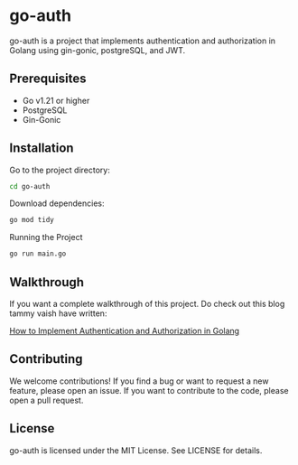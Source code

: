 # go-auth

go-auth is a project that implements authentication and authorization in Golang using gin-gonic, postgreSQL, and JWT.

## Prerequisites
- Go v1.21 or higher
- PostgreSQL
- Gin-Gonic

## Installation

Go to the project directory:

```bash
cd go-auth
```

Download dependencies:

```bash
go mod tidy
```

Running the Project

```bash
go run main.go
```

## Walkthrough

If you want a complete walkthrough of this project. Do check out this blog tammy vaish have written:

[How to Implement Authentication and Authorization in Golang](https://tanmay-vaish.hashnode.dev/how-to-implement-authentication-and-authorization-in-golang)

## Contributing
We welcome contributions! If you find a bug or want to request a new feature, please open an issue. If you want to contribute to the code, please open a pull request.

## License
go-auth is licensed under the MIT License. See LICENSE for details.
